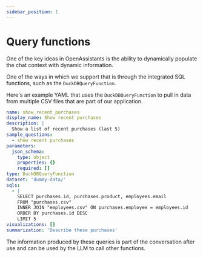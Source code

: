 ```yaml
---
sidebar_position: 1
---
```


# Query functions

One of the key ideas in OpenAssistants is the ability to dynamically populate the chat context with dynamic information.

One of the ways in which we support that is through the integrated SQL functions, such as the `DuckDBQueryFunction`.

Here's an example YAML that uses the `DuckDBQueryFunction` to pull in data from multiple CSV files that are part of our application.

```yaml
name: show_recent_purchases
display_name: Show recent purchases
description: |
  Show a list of recent purchases (last 5)
sample_questions:
  - show recent purchases
parameters:
  json_schema:
    type: object
    properties: {}
    required: []
type: DuckDBQueryFunction
dataset: 'dummy-data/'
sqls:
  - |
    SELECT purchases.id, purchases.product, employees.email
    FROM "purchases.csv"
    INNER JOIN "employees.csv" ON purchases.employee = employees.id
    ORDER BY purchases.id DESC
    LIMIT 5
visualizations: []
summarization: 'Describe these purchases'
```

The information produced by these queries is part of the conversation after use and can be used by the LLM to call other functions.
